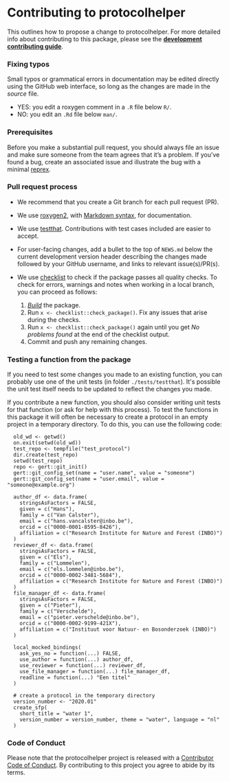 # Contributing to protocolhelper

This outlines how to propose a change to protocolhelper. For more detailed
info about contributing to this package, please see the
[**development contributing guide**](https://rstd.io/tidy-contrib).

### Fixing typos

Small typos or grammatical errors in documentation may be edited directly using
the GitHub web interface, so long as the changes are made in the _source_ file.

*  YES: you edit a roxygen comment in a `.R` file below `R/`.
*  NO: you edit an `.Rd` file below `man/`.

### Prerequisites

Before you make a substantial pull request, you should always file an issue and
make sure someone from the team agrees that it’s a problem. If you’ve found a
bug, create an associated issue and illustrate the bug with a minimal 
[reprex](https://www.tidyverse.org/help/#reprex).

### Pull request process

*  We recommend that you create a Git branch for each pull request (PR).
*  We use [roxygen2](https://cran.r-project.org/package=roxygen2), with
[Markdown syntax](https://cran.r-project.org/web/packages/roxygen2/vignettes/markdown.html), 
for documentation.  
*  We use [testthat](https://cran.r-project.org/package=testthat). Contributions
with test cases included are easier to accept.  
*  For user-facing changes, add a bullet to the top of `NEWS.md` below the
current development version header describing the changes made followed by your
GitHub username, and links to relevant issue(s)/PR(s).
* We use [checklist](https://github.com/inbo/checklist) to check if the package passes all quality checks. To check for errors, warnings and notes when working in a local branch, you can proceed as follows:

    1. [_Build_](https://r-pkgs.org/whole-game.html#install) the package.
    1. Run `x <- checklist::check_package()`.
      Fix any issues that arise during the checks.
    1. Run `x <- checklist::check_package()` again until you get _No problems found_ at the end of the checklist output.
    1. Commit and push any remaining changes.

### Testing a function from the package

If you need to test some changes you made to an existing function, you can probably use one of the unit tests (in folder `./tests/testthat`).
It's possible the unit test itself needs to be updated to reflect the changes you made.

If you contribute a new function, you should also consider writing unit tests for that function (or ask for help with this process).
To test the functions in this package it will often be necessary to create a protocol in an empty project in a temporary directory.
To do this, you can use the following code:

```
  old_wd <- getwd()
  on.exit(setwd(old_wd))
  test_repo <- tempfile("test_protocol")
  dir.create(test_repo)
  setwd(test_repo)
  repo <- gert::git_init()
  gert::git_config_set(name = "user.name", value = "someone")
  gert::git_config_set(name = "user.email", value = "someone@example.org")

  author_df <- data.frame(
    stringsAsFactors = FALSE,
    given = c("Hans"),
    family = c("Van Calster"),
    email = c("hans.vancalster@inbo.be"),
    orcid = c("0000-0001-8595-8426"),
    affiliation = c("Research Institute for Nature and Forest (INBO)")
  )
  reviewer_df <- data.frame(
    stringsAsFactors = FALSE,
    given = c("Els"),
    family = c("Lommelen"),
    email = c("els.lommelen@inbo.be"),
    orcid = c("0000-0002-3481-5684"),
    affiliation = c("Research Institute for Nature and Forest (INBO)")
  )
  file_manager_df <- data.frame(
    stringsAsFactors = FALSE,
    given = c("Pieter"),
    family = c("Verschelde"),
    email = c("pieter.verschelde@inbo.be"),
    orcid = c("0000-0002-9199-421X"),
    affiliation = c("Instituut voor Natuur- en Bosonderzoek (INBO)")
  )

  local_mocked_bindings(
    ask_yes_no = function(...) FALSE,
    use_author = function(...) author_df,
    use_reviewer = function(...) reviewer_df,
    use_file_manager = function(...) file_manager_df,
    readline = function(...) "Een titel"
  )

  # create a protocol in the temporary directory
  version_number <- "2020.01"
  create_sfp(
    short_title = "water 1",
    version_number = version_number, theme = "water", language = "nl"
  )
```




### Code of Conduct

Please note that the protocolhelper project is released with a
[Contributor Code of Conduct](CODE_OF_CONDUCT.md). By contributing to this
project you agree to abide by its terms.

